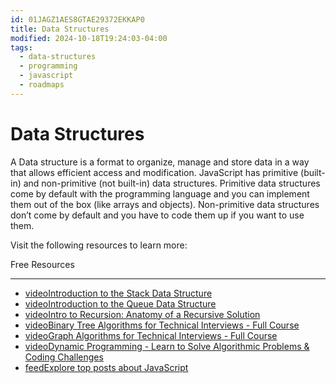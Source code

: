 ```yaml
---
id: 01JAGZ1AES8GTAE29372EKKAP0
title: Data Structures
modified: 2024-10-18T19:24:03-04:00
tags:
  - data-structures
  - programming
  - javascript
  - roadmaps
---
```

# Data Structures

A Data structure is a format to organize, manage and store data in a way that allows efficient access and modification. JavaScript has primitive (built-in) and non-primitive (not built-in) data structures. Primitive data structures come by default with the programming language and you can implement them out of the box (like arrays and objects). Non-primitive data structures don’t come by default and you have to code them up if you want to use them.

Visit the following resources to learn more:

Free Resources

---

- [videoIntroduction to the Stack Data Structure](https://youtu.be/4F-BnR2XwqU)
- [videoIntroduction to the Queue Data Structure](https://youtu.be/GRA_3Ppl2ZI)
- [videoIntro to Recursion: Anatomy of a Recursive Solution](https://youtu.be/yBWlPte6FhA)
- [videoBinary Tree Algorithms for Technical Interviews - Full Course](https://youtu.be/fAAZixBzIAI)
- [videoGraph Algorithms for Technical Interviews - Full Course](https://youtu.be/tWVWeAqZ0WU)
- [videoDynamic Programming - Learn to Solve Algorithmic Problems & Coding Challenges](https://youtu.be/oBt53YbR9Kk)
- [feedExplore top posts about JavaScript](https://app.daily.dev/tags/javascript?ref=roadmapsh)
